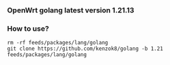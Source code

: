 ### OpenWrt golang latest version 1.21.13

### How to use?

```shell
rm -rf feeds/packages/lang/golang
git clone https://github.com/kenzok8/golang -b 1.21 feeds/packages/lang/golang
```
